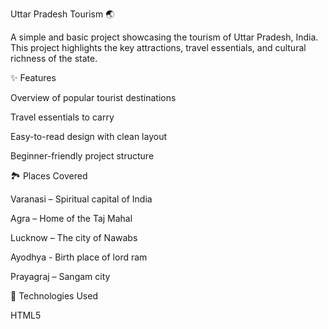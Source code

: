 Uttar Pradesh Tourism 🌏

A simple and basic project showcasing the tourism of Uttar Pradesh, India.
This project highlights the key attractions, travel essentials, and cultural richness of the state.

✨ Features

Overview of popular tourist destinations

Travel essentials to carry

Easy-to-read design with clean layout

Beginner-friendly project structure


🏞 Places Covered

Varanasi – Spiritual capital of India

Agra – Home of the Taj Mahal

Lucknow – The city of Nawabs

Ayodhya - Birth place of lord ram

Prayagraj – Sangam city


🚀 Technologies Used

HTML5
